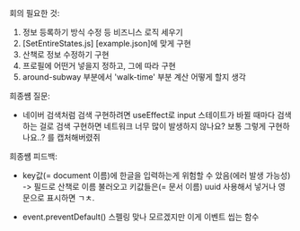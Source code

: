 회의 필요한 것:

1. 정보 등록하기 방식 수정 등 비즈니스 로직 세우기
2. [SetEntireStates.js] [example.json]에 맞게 구현
3. 산책로 정보 수정하기 구현
4. 프로필에 어떤거 넣을지 정하고, 그에 따라 구현
5. around-subway 부분에서 'walk-time' 부분 계산 어떻게 할지 생각

희종썜 질문:

- 네이버 검색처럼 검색 구현하려면 useEffect로 input 스테이트가 바뀔 때마다 검색하는 걸로 검색 구현하면 네트워크 너무 많이 발생하지 않나요? 보통 그렇게 구현하나요..? 를 캡처해버렸쥐

희종썜 피드백:

- key값(= document 이름)에 한글을 입력하는게 위험할 수 았음(에러 발생 가능성)
  -> 필드로 산책로 이름 불러오고 키값들은(= 문서 이름) uuid 사용해서 넣거나 영문으로 표시하면 ㄱㅊ.

- event.preventDefault() 스펠링 맞나 모르겠지만 이게 이벤트 씹는 함수
